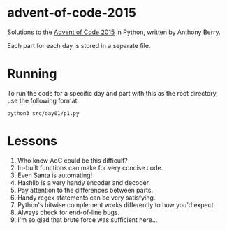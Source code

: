 # advent-of-code-2015
Solutions to the [Advent of Code 2015](https://adventofcode.com/2015) in Python, written by Anthony Berry.

Each part for each day is stored in a separate file.

# Running
To run the code for a specific day and part with this as the root directory, use the following format.
```
python3 src/day01/p1.py
```

# Lessons
1. Who knew AoC could be this difficult?
2. In-built functions can make for very concise code.
3. Even Santa is automating!
4. Hashlib is a very handy encoder and decoder.
5. Pay attention to the differences between parts.
6. Handy regex statements can be very satisfying.
7. Python's bitwise complement works differently to how you'd expect.
8. Always check for end-of-line bugs.
9. I'm so glad that brute force was sufficient here...